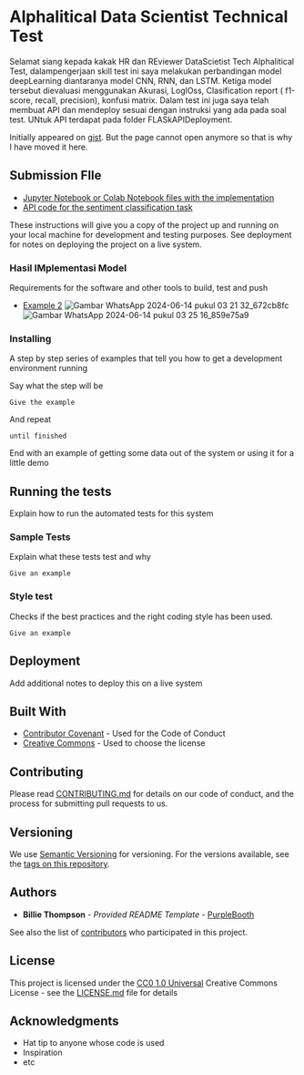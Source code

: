 # Alphalitical Data Scientist Technical Test

Selamat siang kepada kakak HR dan REviewer DataScietist Tech Alphalitical Test, dalampengerjaan skill test ini saya melakukan perbandingan model deepLearning diantaranya model CNN, RNN, dan LSTM. Ketiga model tersebut dievaluasi menggunakan Akurasi, LoglOss, Clasification report ( f1-score, recall, precision), konfusi matrix. Dalam test ini juga saya telah membuat API dan mendeploy sesuai dengan instruksi yang ada pada soal test. UNtuk API terdapat pada folder FLASkAPIDeployment. 

Initially appeared on
[gist](https://gist.github.com/PurpleBooth/109311bb0361f32d87a2). But the page cannot open anymore so that is why I have moved it here.

## Submission FIle
- [Jupyter Notebook or Colab Notebook files with the implementation](https://github.com/Mazcho/DS_Tech_Alphalitical_Test/blob/main/DS%20-%20Tech%20Test%20Alphalitical.ipynb)
- [API code for the sentiment classification task](https://github.com/Mazcho/DS_Tech_Alphalitical_Test/blob/main/FlaskAPIDeployment/main.py)

These instructions will give you a copy of the project up and running on
your local machine for development and testing purposes. See deployment
for notes on deploying the project on a live system.

### Hasil IMplementasi Model

Requirements for the software and other tools to build, test and push 

- [Example 2](https://www.example.com)
![Gambar WhatsApp 2024-06-14 pukul 03 21 32_672cb8fc](https://github.com/Mazcho/DS_Tech_Alphalitical_Test/assets/77985996/ed6be460-69b1-43d0-aa15-f0af22c83c24)
![Gambar WhatsApp 2024-06-14 pukul 03 25 16_859e75a9](https://github.com/Mazcho/DS_Tech_Alphalitical_Test/assets/77985996/48ab110c-ca5e-4bd4-a1e8-12b308617eb5)


### Installing

A step by step series of examples that tell you how to get a development
environment running

Say what the step will be

    Give the example

And repeat

    until finished

End with an example of getting some data out of the system or using it
for a little demo

## Running the tests

Explain how to run the automated tests for this system

### Sample Tests

Explain what these tests test and why

    Give an example

### Style test

Checks if the best practices and the right coding style has been used.

    Give an example

## Deployment

Add additional notes to deploy this on a live system

## Built With

  - [Contributor Covenant](https://www.contributor-covenant.org/) - Used
    for the Code of Conduct
  - [Creative Commons](https://creativecommons.org/) - Used to choose
    the license

## Contributing

Please read [CONTRIBUTING.md](CONTRIBUTING.md) for details on our code
of conduct, and the process for submitting pull requests to us.

## Versioning

We use [Semantic Versioning](http://semver.org/) for versioning. For the versions
available, see the [tags on this
repository](https://github.com/PurpleBooth/a-good-readme-template/tags).

## Authors

  - **Billie Thompson** - *Provided README Template* -
    [PurpleBooth](https://github.com/PurpleBooth)

See also the list of
[contributors](https://github.com/PurpleBooth/a-good-readme-template/contributors)
who participated in this project.

## License

This project is licensed under the [CC0 1.0 Universal](LICENSE.md)
Creative Commons License - see the [LICENSE.md](LICENSE.md) file for
details

## Acknowledgments

  - Hat tip to anyone whose code is used
  - Inspiration
  - etc
